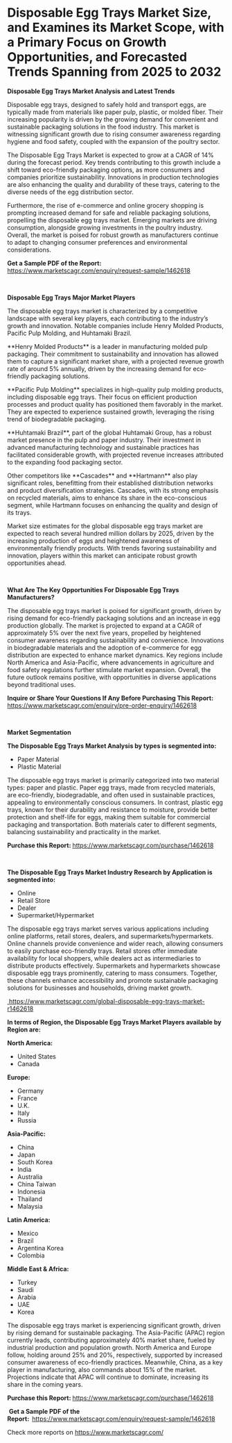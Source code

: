 <p><h1>Disposable Egg Trays Market Size, and Examines its Market Scope, with a Primary Focus on Growth Opportunities, and Forecasted Trends Spanning from 2025 to 2032</h1></p><p><strong>Disposable Egg Trays Market Analysis and Latest Trends</strong></p>
<p><p>Disposable egg trays, designed to safely hold and transport eggs, are typically made from materials like paper pulp, plastic, or molded fiber. Their increasing popularity is driven by the growing demand for convenient and sustainable packaging solutions in the food industry. This market is witnessing significant growth due to rising consumer awareness regarding hygiene and food safety, coupled with the expansion of the poultry sector.</p><p>The Disposable Egg Trays Market is expected to grow at a CAGR of 14% during the forecast period. Key trends contributing to this growth include a shift toward eco-friendly packaging options, as more consumers and companies prioritize sustainability. Innovations in production technologies are also enhancing the quality and durability of these trays, catering to the diverse needs of the egg distribution sector.</p><p>Furthermore, the rise of e-commerce and online grocery shopping is prompting increased demand for safe and reliable packaging solutions, propelling the disposable egg trays market. Emerging markets are driving consumption, alongside growing investments in the poultry industry. Overall, the market is poised for robust growth as manufacturers continue to adapt to changing consumer preferences and environmental considerations.</p></p>
<p><strong>Get a Sample PDF of the Report:&nbsp;</strong> <a href="https://www.marketscagr.com/enquiry/request-sample/1462618?utm_campaign=2008&utm_medium=2&utm_source=Github&utm_content=ia&utm_term=07022025&utm_id=disposable-egg-trays">https://www.marketscagr.com/enquiry/request-sample/1462618</a></p>
<p>&nbsp;</p>
<p><strong>Disposable Egg Trays Major Market Players</strong></p>
<p><p>The disposable egg trays market is characterized by a competitive landscape with several key players, each contributing to the industry’s growth and innovation. Notable companies include Henry Molded Products, Pacific Pulp Molding, and Huhtamaki Brazil.</p><p>**Henry Molded Products** is a leader in manufacturing molded pulp packaging. Their commitment to sustainability and innovation has allowed them to capture a significant market share, with a projected revenue growth rate of around 5% annually, driven by the increasing demand for eco-friendly packaging solutions.</p><p>**Pacific Pulp Molding** specializes in high-quality pulp molding products, including disposable egg trays. Their focus on efficient production processes and product quality has positioned them favorably in the market. They are expected to experience sustained growth, leveraging the rising trend of biodegradable packaging.</p><p>**Huhtamaki Brazil**, part of the global Huhtamaki Group, has a robust market presence in the pulp and paper industry. Their investment in advanced manufacturing technology and sustainable practices has facilitated considerable growth, with projected revenue increases attributed to the expanding food packaging sector.</p><p>Other competitors like **Cascades** and **Hartmann** also play significant roles, benefitting from their established distribution networks and product diversification strategies. Cascades, with its strong emphasis on recycled materials, aims to enhance its share in the eco-conscious segment, while Hartmann focuses on enhancing the quality and design of its trays.</p><p>Market size estimates for the global disposable egg trays market are expected to reach several hundred million dollars by 2025, driven by the increasing production of eggs and heightened awareness of environmentally friendly products. With trends favoring sustainability and innovation, players within this market can anticipate robust growth opportunities ahead.</p></p>
<p>&nbsp;</p>
<p><strong>What Are The Key Opportunities For Disposable Egg Trays Manufacturers?</strong></p>
<p><p>The disposable egg trays market is poised for significant growth, driven by rising demand for eco-friendly packaging solutions and an increase in egg production globally. The market is projected to expand at a CAGR of approximately 5% over the next five years, propelled by heightened consumer awareness regarding sustainability and convenience. Innovations in biodegradable materials and the adoption of e-commerce for egg distribution are expected to enhance market dynamics. Key regions include North America and Asia-Pacific, where advancements in agriculture and food safety regulations further stimulate market expansion. Overall, the future outlook remains positive, with opportunities in diverse applications beyond traditional uses.</p></p>
<p><strong>Inquire or Share Your Questions If Any Before Purchasing This Report:</strong> <a href="https://www.marketscagr.com/enquiry/pre-order-enquiry/1462618?utm_campaign=2008&utm_medium=2&utm_source=Github&utm_content=ia&utm_term=07022025&utm_id=disposable-egg-trays">https://www.marketscagr.com/enquiry/pre-order-enquiry/1462618</a></p>
<p>&nbsp;</p>
<p><strong>Market Segmentation</strong></p>
<p><strong>The Disposable Egg Trays Market Analysis by types is segmented into:</strong></p>
<p><ul><li>Paper Material</li><li>Plastic Material</li></ul></p>
<p><p>The disposable egg trays market is primarily categorized into two material types: paper and plastic. Paper egg trays, made from recycled materials, are eco-friendly, biodegradable, and often used in sustainable practices, appealing to environmentally conscious consumers. In contrast, plastic egg trays, known for their durability and resistance to moisture, provide better protection and shelf-life for eggs, making them suitable for commercial packaging and transportation. Both materials cater to different segments, balancing sustainability and practicality in the market.</p></p>
<p><strong>Purchase this Report:&nbsp;</strong><a href="https://www.marketscagr.com/purchase/1462618?utm_campaign=2008&utm_medium=2&utm_source=Github&utm_content=ia&utm_term=07022025&utm_id=disposable-egg-trays">https://www.marketscagr.com/purchase/1462618</a></p>
<p>&nbsp;</p>
<p><strong>The Disposable Egg Trays Market Industry Research by Application is segmented into:</strong></p>
<p><ul><li>Online</li><li>Retail Store</li><li>Dealer</li><li>Supermarket/Hypermarket</li></ul></p>
<p><p>The disposable egg trays market serves various applications including online platforms, retail stores, dealers, and supermarkets/hypermarkets. Online channels provide convenience and wider reach, allowing consumers to easily purchase eco-friendly trays. Retail stores offer immediate availability for local shoppers, while dealers act as intermediaries to distribute products effectively. Supermarkets and hypermarkets showcase disposable egg trays prominently, catering to mass consumers. Together, these channels enhance accessibility and promote sustainable packaging solutions for businesses and households, driving market growth.</p></p>
<p><a href="https://www.marketscagr.com/global-disposable-egg-trays-market-r1462618?utm_campaign=2008&utm_medium=2&utm_source=Github&utm_content=ia&utm_term=07022025&utm_id=disposable-egg-trays">&nbsp;https://www.marketscagr.com/global-disposable-egg-trays-market-r1462618</a></p>
<p><strong>In terms of Region, the Disposable Egg Trays Market Players available by Region are:</strong></p>
<p>
    <p> <strong> North America: </strong>
        <ul>
            <li>United States</li>
            <li>Canada</li>
        </ul>
        </p> 
    <p> <strong> Europe: </strong>
        <ul>
            <li>Germany</li>
            <li>France</li>
            <li>U.K.</li>
            <li>Italy</li>
            <li>Russia</li>
        </ul>
        </p> 
    <p> <strong> Asia-Pacific: </strong>
        <ul>
            <li>China</li>
            <li>Japan</li>
            <li>South Korea</li>
            <li>India</li>
            <li>Australia</li>
            <li>China Taiwan</li>
            <li>Indonesia</li>
            <li>Thailand</li>
            <li>Malaysia</li>
        </ul>
        </p> 
    <p> <strong> Latin America: </strong>
        <ul>
            <li>Mexico</li>
            <li>Brazil</li>
            <li>Argentina Korea</li>
            <li>Colombia</li>
        </ul>
        </p> 
    <p> <strong> Middle East & Africa: </strong>
        <ul>
            <li>Turkey</li>
            <li>Saudi</li>
            <li>Arabia</li>
            <li>UAE</li>
            <li>Korea</li>
        </ul>
    </p>
    </p>
<p><p>The disposable egg trays market is experiencing significant growth, driven by rising demand for sustainable packaging. The Asia-Pacific (APAC) region currently leads, contributing approximately 40% market share, fueled by industrial production and population growth. North America and Europe follow, holding around 25% and 20%, respectively, supported by increased consumer awareness of eco-friendly practices. Meanwhile, China, as a key player in manufacturing, also commands about 15% of the market. Projections indicate that APAC will continue to dominate, increasing its share in the coming years.</p></p>
<p><strong>Purchase this Report: </strong><a href="https://www.marketscagr.com/purchase/1462618?utm_campaign=2008&utm_medium=2&utm_source=Github&utm_content=ia&utm_term=07022025&utm_id=disposable-egg-trays">https://www.marketscagr.com/purchase/1462618</a></p>
<p>&nbsp;<strong>Get a Sample PDF of the Report:&nbsp;&nbsp;</strong><a href="https://www.marketscagr.com/enquiry/request-sample/1462618?utm_campaign=2008&utm_medium=2&utm_source=Github&utm_content=ia&utm_term=07022025&utm_id=disposable-egg-trays">https://www.marketscagr.com/enquiry/request-sample/1462618</a></p>
<p><strong></strong></p>
<p>Check more reports on <a href="https://www.marketscagr.com/?utm_campaign=2008&utm_medium=2&utm_source=Github&utm_content=ia&utm_term=07022025&utm_id=disposable-egg-trays">https://www.marketscagr.com/</a></p>
